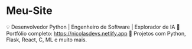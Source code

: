 # Meu-Site
💡 Desenvolvedor Python | Engenheiro de Software | Explorador de IA   📂 Portfólio completo: https://nicolasdevs.netlify.app   🔗 Projetos com Python, Flask, React, C, ML e muito mais.
